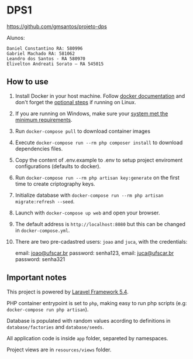 # DPS1

https://github.com/gmsantos/projeto-dps

Alunos:

    Daniel Constantino RA: 580996
    Gabriel Machado RA: 581062
    Leandro dos Santos - RA 580970
    Elivelton Andreati Sorato – RA 545015

## How to use

1. Install Docker in your host machine. Follow [docker documentation](https://docs.docker.com/engine/installation/) and don't forget the [optional steps](https://docs.docker.com/engine/installation/linux/linux-postinstall/) if running on Linux.
1. If you are running on Windows, make sure your [system met the minimum requirements](https://docs.docker.com/docker-for-windows/install/#what-to-know-before-you-install).
1. Run `docker-compose pull` to download container images
1. Execute `docker-compose run --rm php composer install` to download dependencies files.
1. Copy the content of .env.example to .env to setup project enviroment configurations (defaults to docker).
1. Run `docker-compose run --rm php artisan key:generate` on the first time to create criptography keys. 
1. Initialize database with `docker-compose run --rm php artisan migrate:refresh --seed`.
1. Launch with `docker-compose up web` and open your browser.
1. The default address is `http://localhost:8080` but this can be changed in `docker-compose.yml`.
1. There are two pre-cadastred users: `joao` and `juca`, with the credentials:

    email: joao@ufscar.br password: senha123,
    email: juca@ufscar.br password: senha321

## Important notes

This project is powered by [Laravel Framework 5.4](https://laravel.com/).

PHP container entrypoint is set to `php`, making easy to run php scripts (e.g: `docker-compose run php artisan`).

Database is populated with random values acording to definitions in `database/factories` and `database/seeds`.

All application code is inside `app` folder, separeted by namespaces.

Project views are in `resources/views` folder.
